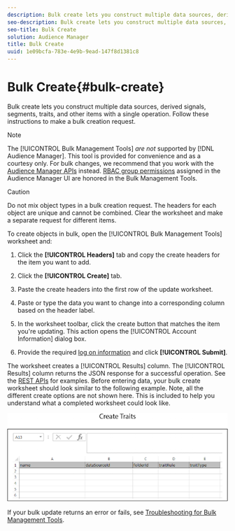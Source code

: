 ```yaml
---
description: Bulk create lets you construct multiple data sources, derived signals, segments, traits, and other items with a single operation. Follow these instructions to make a bulk creation request.
seo-description: Bulk create lets you construct multiple data sources, derived signals, segments, traits, and other items with a single operation. Follow these instructions to make a bulk creation request.
seo-title: Bulk Create
solution: Audience Manager
title: Bulk Create
uuid: 1e09bcfa-783e-4e9b-9ead-147f8d1381c8
---
```


# Bulk Create{#bulk-create}

Bulk create lets you construct multiple data sources, derived signals, segments, traits, and other items with a single operation. Follow these instructions to make a bulk creation request.

<!-- 

t_bulk_create.xml

 -->

>[!NOTE]
>
>The [!UICONTROL Bulk Management Tools] *are not* supported by [!DNL Audience Manager]. This tool is provided for convenience and as a courtesy only. For bulk changes, we recommend that you work with the [Audience Manager APIs](https://marketing.adobe.com/resources/help/en_US/aam/?f=c_api.html) instead. [RBAC group permissions](../../c-features/c-administration/administration-overview.md#concept_A606A162611E4256BB80F60715282296) assigned in the Audience Manager UI are honored in the Bulk Management Tools.

>[!CAUTION]
>
>Do not mix object types in a bulk creation request. The headers for each object are unique and cannot be combined. Clear the worksheet and make a separate request for different items.

To create objects in bulk, open the [!UICONTROL Bulk Management Tools] worksheet and: 

1. Click the **[!UICONTROL Headers]** tab and copy the create headers for the item you want to add.
1. Click the **[!UICONTROL Create]** tab.
1. Paste the create headers into the first row of the update worksheet.
1. Paste or type the data you want to change into a corresponding column based on the header label.
1. In the worksheet toolbar, click the create button that matches the item you're updating.
This action opens the [!UICONTROL Account Information] dialog box. 
   
1. Provide the required [log on information](../../reference/bulk-management-tools/bulk-management-intro.md#section_6FE9BADB30254A4FADC77D2DCFB6A1EE) and click **[!UICONTROL Submit]**.

The worksheet creates a [!UICONTROL Results] column. The [!UICONTROL Results] column returns the JSON response for a successful operation. See the [REST APIs](../../c-api/c-rest-api-main/c-rest-api-main.md#concept_B512E6C3410A4304A672588A60A792B1) for examples. Before entering data, your bulk create worksheet should look similar to the following example. Note, all the different create options are not shown here. This is included to help you understand what a completed worksheet could look like. 

![](assets/cretetraits.png)

If your bulk update returns an error or fails, see [Troubleshooting for Bulk Management Tools](../../reference/bulk-management-tools/bulk-troubleshooting.md#reference_1A3E7E0CEF6A4D8D801BC363A3C30C1A). 
